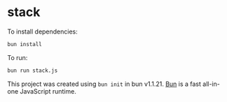 # stack

To install dependencies:

```bash
bun install
```

To run:

```bash
bun run stack.js
```

This project was created using `bun init` in bun v1.1.21. [Bun](https://bun.sh) is a fast all-in-one JavaScript runtime.
